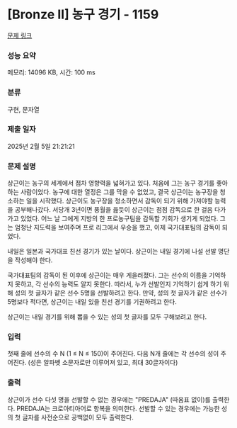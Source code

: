 # [Bronze II] 농구 경기 - 1159 

[문제 링크](https://www.acmicpc.net/problem/1159) 

### 성능 요약

메모리: 14096 KB, 시간: 100 ms

### 분류

구현, 문자열

### 제출 일자

2025년 2월 5일 21:21:21

### 문제 설명

<p>상근이는 농구의 세계에서 점차 영향력을 넓혀가고 있다. 처음에 그는 농구 경기를 좋아하는 사람이었다. 농구에 대한 열정은 그를 막을 수 없었고, 결국 상근이는 농구장을 청소하는 일을 시작했다. 상근이도 농구장을 청소하면서 감독이 되기 위해 가져야할 능력을 공부해나갔다. 서당개 3년이면 풍월을 읊듯이 상근이는 점점 감독으로 한 걸음 다가가고 있었다. 어느 날 그에게 지방의 한 프로농구팀을 감독할 기회가 생기게 되었다. 그는 엄청난 지도력을 보여주며 프로 리그에서 우승을 했고, 이제 국가대표팀의 감독이 되었다.</p>

<p>내일은 일본과 국가대표 친선 경기가 있는 날이다. 상근이는 내일 경기에 나설 선발 명단을 작성해야 한다.</p>

<p>국가대표팀의 감독이 된 이후에 상근이는 매우 게을러졌다. 그는 선수의 이름을 기억하지 못하고, 각 선수의 능력도 알지 못한다. 따라서, 누가 선발인지 기억하기 쉽게 하기 위해 성의 첫 글자가 같은 선수 5명을 선발하려고 한다. 만약, 성의 첫 글자가 같은 선수가 5명보다 적다면, 상근이는 내일 있을 친선 경기를 기권하려고 한다.</p>

<p>상근이는 내일 경기를 위해 뽑을 수 있는 성의 첫 글자를 모두 구해보려고 한다.</p>

### 입력 

 <p>첫째 줄에 선수의 수 N (1 ≤ N ≤ 150)이 주어진다. 다음 N개 줄에는 각 선수의 성이 주어진다. (성은 알파벳 소문자로만 이루어져 있고, 최대 30글자이다)</p>

### 출력 

 <p>상근이가 선수 다섯 명을 선발할 수 없는 경우에는 "PREDAJA" (따옴표 없이)를 출력한다. PREDAJA는 크로아티아어로 항복을 의미한다. 선발할 수 있는 경우에는 가능한 성의 첫 글자를 사전순으로 공백없이 모두 출력한다.</p>

